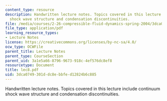 ```yaml
---
content_type: resource
description: Handwritten lecture notes. Topics covered in this lecture include continuum
  shock wave structure and condensation discontinuities.
file: /media/courses/2-26-compressible-fluid-dynamics-spring-2004/3dca0749301ddc8ebbfed12824b6c885_lec8.pdf
file_type: application/pdf
learning_resource_types:
- Lecture Notes
license: https://creativecommons.org/licenses/by-nc-sa/4.0/
ocw_type: OCWFile
parent_title: Lecture Notes
parent_type: CourseSection
parent_uid: 3a1e5a66-8796-9673-918c-4ef576dc8ef8
resourcetype: Document
title: lec8.pdf
uid: 3dca0749-301d-dc8e-bbfe-d12824b6c885
---
```

Handwritten lecture notes. Topics covered in this lecture include continuum shock wave structure and condensation discontinuities.